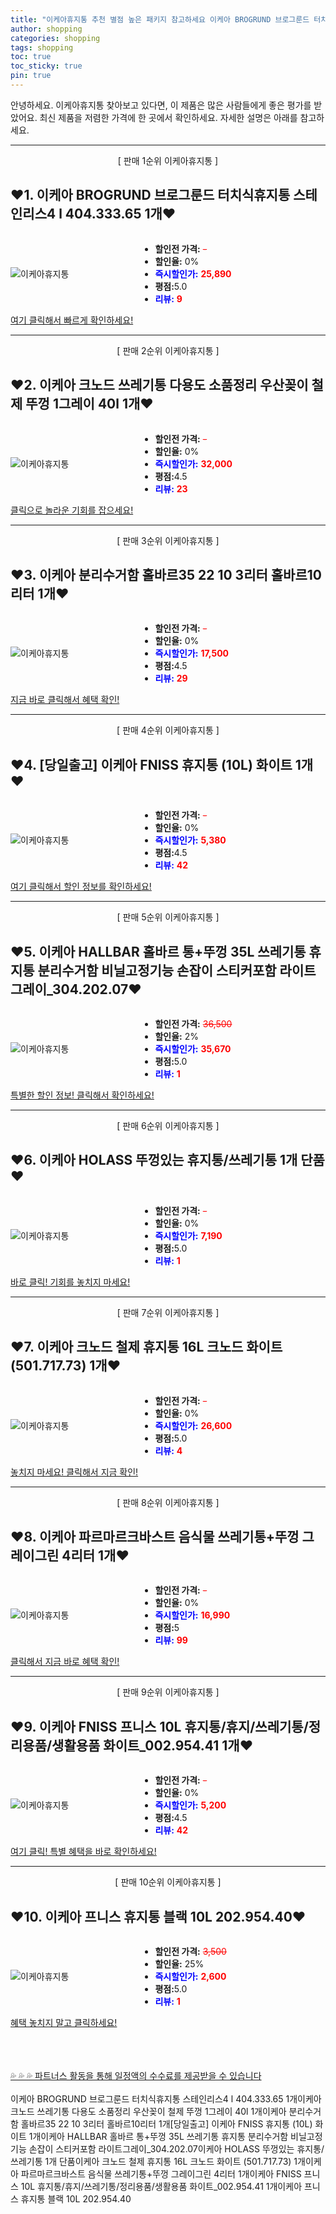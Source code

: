 ```yaml
---
title: "이케아휴지통 추천 별점 높은 패키지 참고하세요 이케아 BROGRUND 브로그룬드 터치식휴지통 스테인리스4"
author: shopping
categories: shopping
tags: shopping
toc: true
toc_sticky: true
pin: true
---
```

안녕하세요. 이케아휴지통 찾아보고 있다면, 이 제품은 많은 사람들에게 좋은 평가를 받았어요. 최신 제품을 저렴한 가격에 한 곳에서 확인하세요. 자세한 설명은 아래를 참고하세요.

---
<p class="toplist" style="margin: 0 auto; display: block; width: fit-content;">[ 판매 1순위 이케아휴지통 ]</p>

<h2><strong>❤️1. 이케아 BROGRUND 브로그룬드 터치식휴지통 스테인리스4 l 404.333.65 1개❤️</strong></h2>

<div style="display: flex; align-items: center;">
    <div style="flex: 0.4;">
        <img src="https://thumbnail10.coupangcdn.com/thumbnails/remote/230x230ex/image/vendor_inventory/31f2/8815af86441e5b346c8da68c9ef12d7eb5482f3a1de2745274f83da85f3c.jpg" alt="이케아휴지통" style="max-width: 100%;">
    </div>
    <div style="flex: 0.6; margin-left: 10px;">
        <ul>
            <li><strong>할인전 가격:</strong> <del style="color: red;">-</del></li>
            <li><strong>할인율:</strong> 0%</li>
            <li><span style='color:blue'><strong>즉시할인가:</strong></span> <span style='color:red'><strong>25,890</strong></span></li>
            <li><strong>평점:</strong>5.0</li>
            <li><span style='color:blue'><strong>리뷰:</strong></span> <span style='color:red'><strong>9</strong></span></li>
        </ul>
    </div>
</div>
<div class="center">
    <a href="https://selin100587001.github.io?lptag=AF9450613&subid=githubio&pageKey=5235498875&traceid=V0-153&itemId=7380405345&vendorItemId=87120123165" class="myButton">
        여기 클릭해서 빠르게 확인하세요!
    </a>
</div>


---
<p class="toplist" style="margin: 0 auto; display: block; width: fit-content;">[ 판매 2순위 이케아휴지통 ]</p>

<h2><strong>❤️2. 이케아 크노드 쓰레기통 다용도 소품정리 우산꽂이 철제 뚜껑 1그레이 40l 1개❤️</strong></h2>

<div style="display: flex; align-items: center;">
    <div style="flex: 0.4;">
        <img src="https://thumbnail9.coupangcdn.com/thumbnails/remote/230x230ex/image/vendor_inventory/f6aa/80258d7fddc2a5e057c7cd544c3d6c72b41e3134a21ea33fc1ee2aa5f921.jpeg" alt="이케아휴지통" style="max-width: 100%;">
    </div>
    <div style="flex: 0.6; margin-left: 10px;">
        <ul>
            <li><strong>할인전 가격:</strong> <del style="color: red;">-</del></li>
            <li><strong>할인율:</strong> 0%</li>
            <li><span style='color:blue'><strong>즉시할인가:</strong></span> <span style='color:red'><strong>32,000</strong></span></li>
            <li><strong>평점:</strong>4.5</li>
            <li><span style='color:blue'><strong>리뷰:</strong></span> <span style='color:red'><strong>23</strong></span></li>
        </ul>
    </div>
</div>
<div class="center">
    <a href="https://selin100587001.github.io?lptag=AF9450613&subid=githubio&pageKey=6656622499&traceid=V0-153&itemId=15269167284&vendorItemId=82489705867" class="myButton">
        클릭으로 놀라운 기회를 잡으세요!
    </a>
</div>


---
<p class="toplist" style="margin: 0 auto; display: block; width: fit-content;">[ 판매 3순위 이케아휴지통 ]</p>

<h2><strong>❤️3. 이케아 분리수거함 홀바르35 22 10 3리터 홀바르10리터 1개❤️</strong></h2>

<div style="display: flex; align-items: center;">
    <div style="flex: 0.4;">
        <img src="https://thumbnail9.coupangcdn.com/thumbnails/remote/230x230ex/image/vendor_inventory/9686/dc2851a1146658290aa84635129839637a6fccfa007a897b182f294a618a.jpeg" alt="이케아휴지통" style="max-width: 100%;">
    </div>
    <div style="flex: 0.6; margin-left: 10px;">
        <ul>
            <li><strong>할인전 가격:</strong> <del style="color: red;">-</del></li>
            <li><strong>할인율:</strong> 0%</li>
            <li><span style='color:blue'><strong>즉시할인가:</strong></span> <span style='color:red'><strong>17,500</strong></span></li>
            <li><strong>평점:</strong>4.5</li>
            <li><span style='color:blue'><strong>리뷰:</strong></span> <span style='color:red'><strong>29</strong></span></li>
        </ul>
    </div>
</div>
<div class="center">
    <a href="https://selin100587001.github.io?lptag=AF9450613&subid=githubio&pageKey=1419659496&traceid=V0-153&itemId=2457455954&vendorItemId=86771253875" class="myButton">
        지금 바로 클릭해서 혜택 확인!
    </a>
</div>


---
<p class="toplist" style="margin: 0 auto; display: block; width: fit-content;">[ 판매 4순위 이케아휴지통 ]</p>

<h2><strong>❤️4. [당일출고] 이케아 FNISS 휴지통 (10L) 화이트 1개❤️</strong></h2>

<div style="display: flex; align-items: center;">
    <div style="flex: 0.4;">
        <img src="https://thumbnail10.coupangcdn.com/thumbnails/remote/230x230ex/image/vendor_inventory/eda5/b95fcf5960e08f4060d4147749108b09ae3abc10cdf6875799af00dff856.jpeg" alt="이케아휴지통" style="max-width: 100%;">
    </div>
    <div style="flex: 0.6; margin-left: 10px;">
        <ul>
            <li><strong>할인전 가격:</strong> <del style="color: red;">-</del></li>
            <li><strong>할인율:</strong> 0%</li>
            <li><span style='color:blue'><strong>즉시할인가:</strong></span> <span style='color:red'><strong>5,380</strong></span></li>
            <li><strong>평점:</strong>4.5</li>
            <li><span style='color:blue'><strong>리뷰:</strong></span> <span style='color:red'><strong>42</strong></span></li>
        </ul>
    </div>
</div>
<div class="center">
    <a href="https://selin100587001.github.io?lptag=AF9450613&subid=githubio&pageKey=6056711927&traceid=V0-153&itemId=11121188412&vendorItemId=87039873882" class="myButton">
        여기 클릭해서 할인 정보를 확인하세요!
    </a>
</div>


---
<p class="toplist" style="margin: 0 auto; display: block; width: fit-content;">[ 판매 5순위 이케아휴지통 ]</p>

<h2><strong>❤️5. 이케아 HALLBAR 홀바르 통+뚜껑 35L 쓰레기통 휴지통 분리수거함 비닐고정기능 손잡이 스티커포함 라이트그레이_304.202.07❤️</strong></h2>

<div style="display: flex; align-items: center;">
    <div style="flex: 0.4;">
        <img src="https://thumbnail9.coupangcdn.com/thumbnails/remote/230x230ex/image/vendor_inventory/d031/8f15d11bf6d616a3fd045118ffa6f0e9585c5e7dddbbd38ed615c6359ef8.jpg" alt="이케아휴지통" style="max-width: 100%;">
    </div>
    <div style="flex: 0.6; margin-left: 10px;">
        <ul>
            <li><strong>할인전 가격:</strong> <del style="color: red;">36,500</del></li>
            <li><strong>할인율:</strong> 2%</li>
            <li><span style='color:blue'><strong>즉시할인가:</strong></span> <span style='color:red'><strong>35,670</strong></span></li>
            <li><strong>평점:</strong>5.0</li>
            <li><span style='color:blue'><strong>리뷰:</strong></span> <span style='color:red'><strong>1</strong></span></li>
        </ul>
    </div>
</div>
<div class="center">
    <a href="https://selin100587001.github.io?lptag=AF9450613&subid=githubio&pageKey=7329819856&traceid=V0-153&itemId=18815906104&vendorItemId=90053616284" class="myButton">
        특별한 할인 정보! 클릭해서 확인하세요!
    </a>
</div>


---
<p class="toplist" style="margin: 0 auto; display: block; width: fit-content;">[ 판매 6순위 이케아휴지통 ]</p>

<h2><strong>❤️6. 이케아 HOLASS 뚜껑있는 휴지통/쓰레기통 1개 단품❤️</strong></h2>

<div style="display: flex; align-items: center;">
    <div style="flex: 0.4;">
        <img src="https://thumbnail10.coupangcdn.com/thumbnails/remote/230x230ex/image/vendor_inventory/e9e0/52f9efadb41a511a539685eb94284b3678ae55bf5d2882dac92c5b4e0df7.jpeg" alt="이케아휴지통" style="max-width: 100%;">
    </div>
    <div style="flex: 0.6; margin-left: 10px;">
        <ul>
            <li><strong>할인전 가격:</strong> <del style="color: red;">-</del></li>
            <li><strong>할인율:</strong> 0%</li>
            <li><span style='color:blue'><strong>즉시할인가:</strong></span> <span style='color:red'><strong>7,190</strong></span></li>
            <li><strong>평점:</strong>5.0</li>
            <li><span style='color:blue'><strong>리뷰:</strong></span> <span style='color:red'><strong>1</strong></span></li>
        </ul>
    </div>
</div>
<div class="center">
    <a href="https://selin100587001.github.io?lptag=AF9450613&subid=githubio&pageKey=6801345828&traceid=V0-153&itemId=16056277786&vendorItemId=82827874439" class="myButton">
        바로 클릭! 기회를 놓치지 마세요!
    </a>
</div>


---
<p class="toplist" style="margin: 0 auto; display: block; width: fit-content;">[ 판매 7순위 이케아휴지통 ]</p>

<h2><strong>❤️7. 이케아 크노드 철제 휴지통 16L 크노드 ﻿화이트 (501.717.73) 1개❤️</strong></h2>

<div style="display: flex; align-items: center;">
    <div style="flex: 0.4;">
        <img src="https://thumbnail6.coupangcdn.com/thumbnails/remote/230x230ex/image/vendor_inventory/0c22/6c1fcaade8f56a645748ed532cb0e7d58bc88511083b4b1d6dcdc7191624.jpg" alt="이케아휴지통" style="max-width: 100%;">
    </div>
    <div style="flex: 0.6; margin-left: 10px;">
        <ul>
            <li><strong>할인전 가격:</strong> <del style="color: red;">-</del></li>
            <li><strong>할인율:</strong> 0%</li>
            <li><span style='color:blue'><strong>즉시할인가:</strong></span> <span style='color:red'><strong>26,600</strong></span></li>
            <li><strong>평점:</strong>5.0</li>
            <li><span style='color:blue'><strong>리뷰:</strong></span> <span style='color:red'><strong>4</strong></span></li>
        </ul>
    </div>
</div>
<div class="center">
    <a href="https://selin100587001.github.io?lptag=AF9450613&subid=githubio&pageKey=6660267621&traceid=V0-153&itemId=15285826198&vendorItemId=87020682563" class="myButton">
        놓치지 마세요! 클릭해서 지금 확인!
    </a>
</div>


---
<p class="toplist" style="margin: 0 auto; display: block; width: fit-content;">[ 판매 8순위 이케아휴지통 ]</p>

<h2><strong>❤️8. 이케아 파르마르크바스트 음식물 쓰레기통+뚜껑 그레이그린 4리터 1개❤️</strong></h2>

<div style="display: flex; align-items: center;">
    <div style="flex: 0.4;">
        <img src="https://thumbnail9.coupangcdn.com/thumbnails/remote/230x230ex/image/vendor_inventory/891f/3a24ed5cce586b9bb74dc85bd562fd053acb20238e12bb76e2c28c1bb3e6.png" alt="이케아휴지통" style="max-width: 100%;">
    </div>
    <div style="flex: 0.6; margin-left: 10px;">
        <ul>
            <li><strong>할인전 가격:</strong> <del style="color: red;">-</del></li>
            <li><strong>할인율:</strong> 0%</li>
            <li><span style='color:blue'><strong>즉시할인가:</strong></span> <span style='color:red'><strong>16,990</strong></span></li>
            <li><strong>평점:</strong>5</li>
            <li><span style='color:blue'><strong>리뷰:</strong></span> <span style='color:red'><strong>99</strong></span></li>
        </ul>
    </div>
</div>
<div class="center">
    <a href="https://selin100587001.github.io?lptag=AF9450613&subid=githubio&pageKey=8006530242&traceid=V0-153&itemId=22318086233&vendorItemId=89363449017" class="myButton">
        클릭해서 지금 바로 혜택 확인!
    </a>
</div>


---
<p class="toplist" style="margin: 0 auto; display: block; width: fit-content;">[ 판매 9순위 이케아휴지통 ]</p>

<h2><strong>❤️9. 이케아 FNISS 프니스 10L 휴지통/휴지/쓰레기통/정리용품/생활용품 화이트_002.954.41 1개❤️</strong></h2>

<div style="display: flex; align-items: center;">
    <div style="flex: 0.4;">
        <img src="https://thumbnail10.coupangcdn.com/thumbnails/remote/230x230ex/image/vendor_inventory/eda5/b95fcf5960e08f4060d4147749108b09ae3abc10cdf6875799af00dff856.jpeg" alt="이케아휴지통" style="max-width: 100%;">
    </div>
    <div style="flex: 0.6; margin-left: 10px;">
        <ul>
            <li><strong>할인전 가격:</strong> <del style="color: red;">-</del></li>
            <li><strong>할인율:</strong> 0%</li>
            <li><span style='color:blue'><strong>즉시할인가:</strong></span> <span style='color:red'><strong>5,200</strong></span></li>
            <li><strong>평점:</strong>4.5</li>
            <li><span style='color:blue'><strong>리뷰:</strong></span> <span style='color:red'><strong>42</strong></span></li>
        </ul>
    </div>
</div>
<div class="center">
    <a href="https://selin100587001.github.io?lptag=AF9450613&subid=githubio&pageKey=6056711927&traceid=V0-153&itemId=929759153&vendorItemId=86751109547" class="myButton">
        여기 클릭! 특별 혜택을 바로 확인하세요!
    </a>
</div>


---
<p class="toplist" style="margin: 0 auto; display: block; width: fit-content;">[ 판매 10순위 이케아휴지통 ]</p>

<h2><strong>❤️10. 이케아 프니스 휴지통 블랙 10L 202.954.40❤️</strong></h2>

<div style="display: flex; align-items: center;">
    <div style="flex: 0.4;">
        <img src="https://thumbnail6.coupangcdn.com/thumbnails/remote/230x230ex/image/vendor_inventory/9ef0/733a238a0f8692cde375ed41cd52cdd247bc7a8990ee70da1a9484e25f18.jpg" alt="이케아휴지통" style="max-width: 100%;">
    </div>
    <div style="flex: 0.6; margin-left: 10px;">
        <ul>
            <li><strong>할인전 가격:</strong> <del style="color: red;">3,500</del></li>
            <li><strong>할인율:</strong> 25%</li>
            <li><span style='color:blue'><strong>즉시할인가:</strong></span> <span style='color:red'><strong>2,600</strong></span></li>
            <li><strong>평점:</strong>5.0</li>
            <li><span style='color:blue'><strong>리뷰:</strong></span> <span style='color:red'><strong>1</strong></span></li>
        </ul>
    </div>
</div>
<div class="center">
    <a href="https://selin100587001.github.io?lptag=AF9450613&subid=githubio&pageKey=2159945968&traceid=V0-153&itemId=3669189502&vendorItemId=71654588630" class="myButton">
        혜택 놓치지 말고 클릭하세요!
    </a>
</div>

<br><br><br>[💦 💦 💦 파트너스 활동을 통해 일정액의 수수료를 제공받을 수 있습니다](https://link.coupang.com/a/bcpT2c)<br><br>이케아 BROGRUND 브로그룬드 터치식휴지통 스테인리스4 l 404.333.65 1개이케아 크노드 쓰레기통 다용도 소품정리 우산꽂이 철제 뚜껑 1그레이 40l 1개이케아 분리수거함 홀바르35 22 10 3리터 홀바르10리터 1개[당일출고] 이케아 FNISS 휴지통 (10L) 화이트 1개이케아 HALLBAR 홀바르 통+뚜껑 35L 쓰레기통 휴지통 분리수거함 비닐고정기능 손잡이 스티커포함 라이트그레이_304.202.07이케아 HOLASS 뚜껑있는 휴지통/쓰레기통 1개 단품이케아 크노드 철제 휴지통 16L 크노드 ﻿화이트 (501.717.73) 1개이케아 파르마르크바스트 음식물 쓰레기통+뚜껑 그레이그린 4리터 1개이케아 FNISS 프니스 10L 휴지통/휴지/쓰레기통/정리용품/생활용품 화이트_002.954.41 1개이케아 프니스 휴지통 블랙 10L 202.954.40